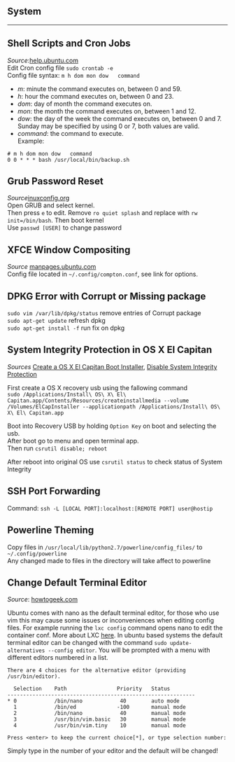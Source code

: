 ## System
__________________________________________________________________________________________
## Shell Scripts and Cron Jobs
*Source*:[help.ubuntu.com](https://help.ubuntu.com/lts/serverguide/backup-shellscripts.html)  
Edit Cron config file `sudo crontab -e`  
Config file syntax: `m h dom mon dow   command`  
- *m*: minute the command executes on, between 0 and 59.
- *h*: hour the command executes on, between 0 and 23.
- *dom*: day of month the command executes on.
- *mon*: the month the command executes on, between 1 and 12.
- *dow*: the day of the week the command executes on, between 0 and 7. Sunday may be specified by using 0 or 7, both values are valid.
- *command*: the command to execute.  
Example:
```
# m h dom mon dow   command
0 0 * * * bash /usr/local/bin/backup.sh
```  
## Grub Password Reset  
*Source*[inuxconfig.org](https://linuxconfig.org/recover-reset-forgotten-linux-root-password)  
Open GRUB and select kernel.  
Then press `e` to edit. Remove `ro quiet splash` and replace with `rw init=/bin/bash`. Then boot kernel  
Use `passwd [USER]` to change password  

## XFCE Window Compositing  
*Source* [manpages.ubuntu.com](http://manpages.ubuntu.com/manpages/trusty/man1/compton.1.html)  
Config file located in `~/.config/compton.conf`, see link for options.  

## DPKG Error with Corrupt or Missing package  
`sudo vim /var/lib/dpkg/status` remove entries of Corrupt package  
`sudo apt-get update` refresh dpkg  
`sudo apt-get install -f` run fix on dpkg  

## System Integrity Protection in OS X El Capitan  
*Sources*
[Create a OS X El Capitan Boot Installer](http://osxdaily.com/2015/09/30/create-os-x-el-capitan-boot-install-drive/),
[Disable System Integrity Protection](http://osxdaily.com/2015/10/05/disable-rootless-system-integrity-protection-mac-os-x/)  

First create a OS X recovery usb using the fallowing command  
`sudo /Applications/Install\ OS\ X\ El\ Capitan.app/Contents/Resources/createinstallmedia --volume /Volumes/ElCapInstaller --applicationpath /Applications/Install\ OS\ X\ El\ Capitan.app`  

Boot into Recovery USB by holding `Option Key` on boot and selecting the usb.  
After boot go to menu and open terminal app.  
Then run `csrutil disable; reboot`  

After reboot into original OS use `csrutil status` to check status of System Integrity  

## SSH Port Forwarding  

Command: `ssh -L [LOCAL PORT]:localhost:[REMOTE PORT] user@hostip`  

## Powerline Theming  
Copy files in `/usr/local/lib/python2.7/powerline/config_files/` to `~/.config/powerline`  
Any changed made to files in the directory will take affect to powerline  

## Change Default Terminal Editor  
*Source*: [howtogeek.com](http://www.howtogeek.com/howto/ubuntu/change-the-default-editor-from-nano-on-ubuntu-linux/)  

Ubuntu comes with nano as the default terminal editor, for those who use vim this may cause some issues or inconveniences when editing
config files. For example running the `lxc config` command opens nano to edit the container conf. More about LXC [here](https://github.com/Tristan2252/Sources/blob/master/LXC.md#lxd). In ubuntu based systems the default terminal editor can be changed
with the command `sudo update-alternatives --config editor`. You will be prompted with a menu with different editors numbered in a list.
```
There are 4 choices for the alternative editor (providing /usr/bin/editor).

  Selection    Path                Priority   Status
------------------------------------------------------------
* 0            /bin/nano            40        auto mode
  1            /bin/ed             -100       manual mode
  2            /bin/nano            40        manual mode
  3            /usr/bin/vim.basic   30        manual mode
  4            /usr/bin/vim.tiny    10        manual mode

Press <enter> to keep the current choice[*], or type selection number:
```
Simply type in the number of your editor and the default will be changed!
